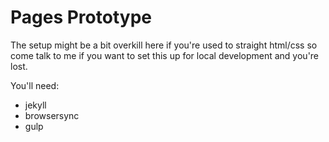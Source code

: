 # Pages Prototype

The setup might be a bit overkill here if you're used to straight html/css so come talk to me if you want to set this up for local development and you're lost.

You'll need:
- jekyll
- browsersync
- gulp
